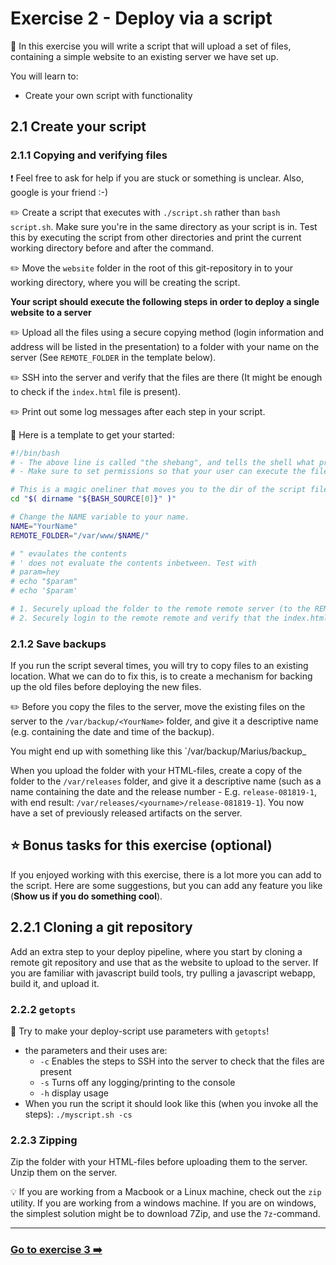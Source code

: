 # Exercise 2 - Deploy via a script 

:book: In this exercise you will write a script that will upload a set of files, containing a simple website to an existing server we have set up.

You will learn to:
  - Create your own script with functionality
 
## 2.1 Create your script
### 2.1.1 Copying and verifying files

:exclamation: Feel free to ask for help if you are stuck or something is unclear. Also, google is your friend :-)

:pencil2: Create a script that executes with `./script.sh` rather than `bash script.sh`. Make sure you're in the same directory as your script is in.
Test this by executing the script from other directories and print the current working directory before and after the command.

:pencil2: Move the `website` folder in the root of this git-repository in to your working directory, where you will be creating the script.
  
__Your script should execute the following steps in order to deploy a single website to a server__

:pencil2: Upload all the files using a secure copying method (login information and address will be listed in the presentation) to a folder with your name on the server (See `REMOTE_FOLDER` in the template below).
  
:pencil2: SSH into the server and verify that the files are there (It might be enough to check if the `index.html` file is present).

:pencil2: Print out some log messages after each step in your script.

:book: Here is a template to get your started:

```bash
#!/bin/bash
# - The above line is called "the shebang", and tells the shell what program to interpret the script with, when executed.
# - Make sure to set permissions so that your user can execute the file (chmod u+x)

# This is a magic oneliner that moves you to the dir of the script file:
cd "$( dirname "${BASH_SOURCE[0]}" )"

# Change the NAME variable to your name.
NAME="YourName"
REMOTE_FOLDER="/var/www/$NAME/"

# " evaulates the contents
# ' does not evaluate the contents inbetween. Test with 
# param=hey
# echo "$param"
# echo '$param'

# 1. Securely upload the folder to the remote remote server (to the REMOTE_FOLDER location)
# 2. Securely login to the remote remote and verify that the index.html file is present in your REMOTE_FOLDER
```



### 2.1.2 Save backups

If you run the script several times, you will try to copy files to an existing location. What we can do to fix this, is to create a mechanism for backing up the old files before deploying the new files. 

:pencil2: Before you copy the files to the server, move the existing files on the server to the `/var/backup/<YourName>` folder, and give it a descriptive name (e.g. containing the date and time of the backup).

You might end up with something like this `/var/backup/Marius/backup_

When you upload the folder with your HTML-files, create a copy of the folder to the `/var/releases` folder, and give it a descriptive name (such as a name containing the date and the release number - E.g. `release-081819-1`, with end result: `/var/releases/<yourname>/release-081819-1`). You now have a set of previously released artifacts on the server.


## :star: Bonus tasks for this exercise (optional)
If you enjoyed working with this exercise, there is a lot more you can add to the script. Here are some suggestions, but you can add any feature you like (**Show us if you do something cool**).


## 2.2.1 Cloning a git repository 
Add an extra step to your deploy pipeline, where you start by cloning a remote git repository and use that as the website to upload to the server. If you are familiar with javascript build tools, try pulling a javascript webapp, build it, and upload it.

### 2.2.2 `getopts`

:book: Try to make your deploy-script use parameters with `getopts`! 
- the parameters and their uses are: 
  - `-c` Enables the steps to SSH into the server to check that the files are present
  - `-s` Turns off any logging/printing to the console
  - `-h` display usage
- When you run the script it should look like this (when you invoke all the steps): 
`./myscript.sh -cs`


### 2.2.3 Zipping
Zip the folder with your HTML-files before uploading them to the server. Unzip them on the server.

:bulb: If you are working from a Macbook or a Linux machine, check out the `zip` utility. If you are working from a windows machine. If you are on windows, the simplest solution might be to download 7Zip, and use the `7z`-command. 

---

### [Go to exercise 3 :arrow_right:](./exercise-3.md)
